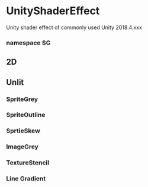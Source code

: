 # UnityShaderEffect
Unity shader effect of commonly used
Unity 2018.4.xxx

### namespace SG

## 2D

## Unlit

### SpriteGrey

### SpriteOutline

### SprtieSkew

### ImageGrey

### TextureStencil

### Line Gradient


